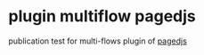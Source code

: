# plugin multiflow pagedjs

publication test for multi-flows plugin of [pagedjs](https://github.com/pagedjs/pagedjs/)

